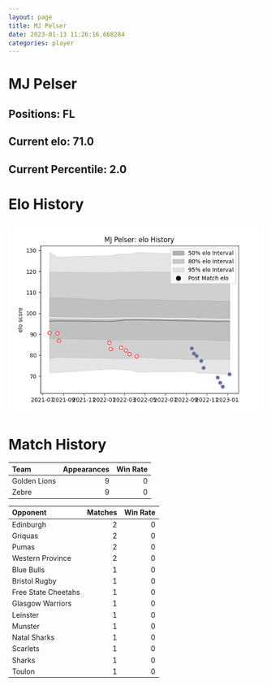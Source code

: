 ```yaml
---  
layout: page  
title: MJ Pelser  
date: 2023-01-13 11:26:16.668284  
categories: player  
---
```

# MJ Pelser

## Positions: FL

## Current elo: 71.0

## Current Percentile: 2.0

# Elo History


![elo history](history_MJPelser.png)
# Match History


| Team         |   Appearances |   Win Rate |
|:-------------|--------------:|-----------:|
| Golden Lions |             9 |          0 |
| Zebre        |             9 |          0 |

| Opponent            |   Matches |   Win Rate |
|:--------------------|----------:|-----------:|
| Edinburgh           |         2 |          0 |
| Griquas             |         2 |          0 |
| Pumas               |         2 |          0 |
| Western Province    |         2 |          0 |
| Blue Bulls          |         1 |          0 |
| Bristol Rugby       |         1 |          0 |
| Free State Cheetahs |         1 |          0 |
| Glasgow Warriors    |         1 |          0 |
| Leinster            |         1 |          0 |
| Munster             |         1 |          0 |
| Natal Sharks        |         1 |          0 |
| Scarlets            |         1 |          0 |
| Sharks              |         1 |          0 |
| Toulon              |         1 |          0 |